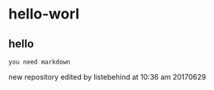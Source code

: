 # hello-worl
## hello
```
you need markdown
```
new repository
edited by listebehind at 10:36 am 20170629
